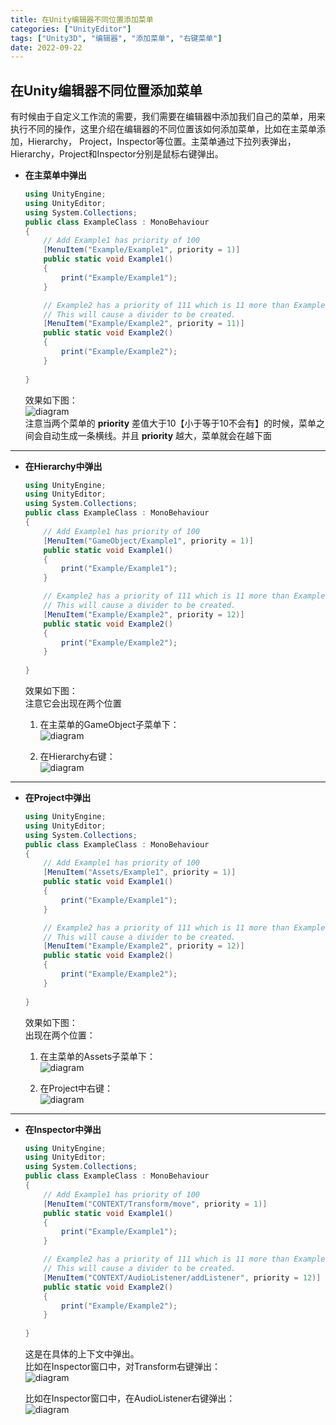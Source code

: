 ```yaml
---
title: 在Unity编辑器不同位置添加菜单
categories: ["UnityEditor"]
tags: ["Unity3D", "编辑器", "添加菜单", "右键菜单"]
date: 2022-09-22
---
```


## 在Unity编辑器不同位置添加菜单

有时候由于自定义工作流的需要，我们需要在编辑器中添加我们自己的菜单，用来执行不同的操作，这里介绍在编辑器的不同位置该如何添加菜单，比如在主菜单添加，Hierarchy，
Project，Inspector等位置。主菜单通过下拉列表弹出，Hierarchy，Project和Inspector分别是鼠标右键弹出。

- **在主菜单中弹出**   
    ``` c#   
    using UnityEngine;
    using UnityEditor;
    using System.Collections;
    public class ExampleClass : MonoBehaviour
    {
        // Add Example1 has priority of 100
        [MenuItem("Example/Example1", priority = 1)]
        public static void Example1()
        {
            print("Example/Example1");
        }
    
        // Example2 has a priority of 111 which is 11 more than Example1.
        // This will cause a divider to be created.
        [MenuItem("Example/Example2", priority = 11)]
        public static void Example2()
        {
            print("Example/Example2");
        }
        
    }
    ```
    效果如下图：   
    ![diagram](/img/unity3d/2.png)   
    注意当两个菜单的 **priority** 差值大于10【小于等于10不会有】的时候，菜单之间会自动生成一条横线。并且 **priority** 越大，菜单就会在越下面   

***   
- **在Hierarchy中弹出**   
    ``` c#
    using UnityEngine;
    using UnityEditor;
    using System.Collections;
    public class ExampleClass : MonoBehaviour
    {
        // Add Example1 has priority of 100
        [MenuItem("GameObject/Example1", priority = 1)]
        public static void Example1()
        {
            print("Example/Example1");
        }
    
        // Example2 has a priority of 111 which is 11 more than Example1.
        // This will cause a divider to be created.
        [MenuItem("Example/Example2", priority = 12)]
        public static void Example2()
        {
            print("Example/Example2");
        }
        
    }
    ```
    效果如下图：   
    注意它会出现在两个位置
    1. 在主菜单的GameObject子菜单下：   
    ![diagram](/img/unity3d/unity1.png)      


    2. 在Hierarchy右键：   
    ![diagram](/img/unity3d/unity2.png)   


***   
- **在Project中弹出**   
    ``` c#
    using UnityEngine;
    using UnityEditor;
    using System.Collections;
    public class ExampleClass : MonoBehaviour
    {
        // Add Example1 has priority of 100
        [MenuItem("Assets/Example1", priority = 1)]
        public static void Example1()
        {
            print("Example/Example1");
        }
    
        // Example2 has a priority of 111 which is 11 more than Example1.
        // This will cause a divider to be created.
        [MenuItem("Example/Example2", priority = 12)]
        public static void Example2()
        {
            print("Example/Example2");
        }
        
    }
    ```
    效果如下图：   
    出现在两个位置：  
    1. 在主菜单的Assets子菜单下：   
    ![diagram](/img/unity3d/unity3.png)      


    2. 在Project中右键：   
    ![diagram](/img/unity3d/unity4.png)    


***   
- **在Inspector中弹出**   
    ``` c#
    using UnityEngine;
    using UnityEditor;
    using System.Collections;
    public class ExampleClass : MonoBehaviour
    {
        // Add Example1 has priority of 100
        [MenuItem("CONTEXT/Transform/move", priority = 1)]
        public static void Example1()
        {
            print("Example/Example1");
        }
    
        // Example2 has a priority of 111 which is 11 more than Example1.
        // This will cause a divider to be created.
        [MenuItem("CONTEXT/AudioListener/addListener", priority = 12)]
        public static void Example2()
        {
            print("Example/Example2");
        }
        
    }
    ```   

    这是在具体的上下文中弹出。   
    比如在Inspector窗口中，对Transform右键弹出：    
    ![diagram](/img/unity3d/unity5.png)      
       
    比如在Inspector窗口中，在AudioListener右键弹出：   
    ![diagram](/img/unity3d/unity6.png)      


